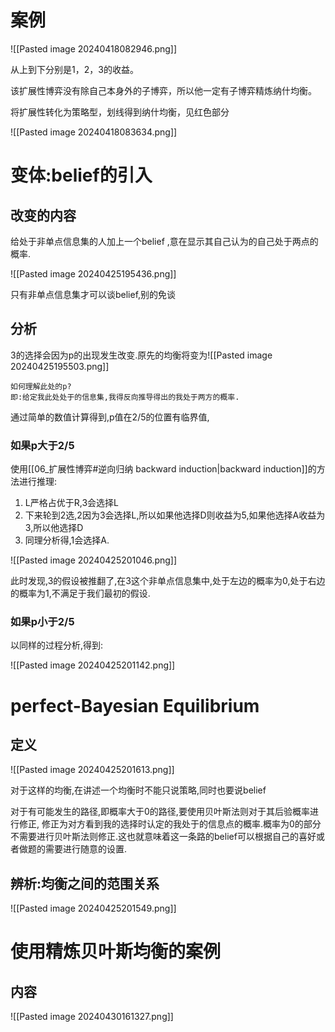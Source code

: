 # 案例

![[Pasted image 20240418082946.png]]

从上到下分别是1，2，3的收益。

该扩展性博弈没有除自己本身外的子博弈，所以他一定有子博弈精炼纳什均衡。

将扩展性转化为策略型，划线得到纳什均衡，见红色部分

![[Pasted image 20240418083634.png]]

# 变体:belief的引入

## 改变的内容

给处于非单点信息集的人加上一个belief ,意在显示其自己认为的自己处于两点的概率.

![[Pasted image 20240425195436.png]]

只有非单点信息集才可以谈belief,别的免谈

## 分析

3的选择会因为p的出现发生改变.原先的均衡将变为![[Pasted image 20240425195503.png]]	

	如何理解此处的p?
	即:给定我此处处于的信息集,我得反向推导得出的我处于两方的概率.

通过简单的数值计算得到,p值在2/5的位置有临界值,

### 如果p大于2/5

使用[[06_扩展性博弈#逆向归纳 backward induction|backward induction]]的方法进行推理:

1. L严格占优于R,3会选择L
2. 下来轮到2选,2因为3会选择L,所以如果他选择D则收益为5,如果他选择A收益为3,所以他选择D
3. 同理分析得,1会选择A.

![[Pasted image 20240425201046.png]]

此时发现,3的假设被推翻了,在3这个非单点信息集中,处于左边的概率为0,处于右边的概率为1,不满足于我们最初的假设.

### 如果p小于2/5

以同样的过程分析,得到:

![[Pasted image 20240425201142.png]]

# perfect-Bayesian Equilibrium

## 定义

![[Pasted image 20240425201613.png]]

对于这样的均衡,在讲述一个均衡时不能只说策略,同时也要说belief

对于有可能发生的路径,即概率大于0的路径,要使用贝叶斯法则对于其后验概率进行修正, 修正为对方看到我的选择时认定的我处于的信息点的概率.概率为0的部分不需要进行贝叶斯法则修正.这也就意味着这一条路的belief可以根据自己的喜好或者做题的需要进行随意的设置.

## 辨析:均衡之间的范围关系

![[Pasted image 20240425201549.png]]

# 使用精炼贝叶斯均衡的案例

## 内容

![[Pasted image 20240430161327.png]]

